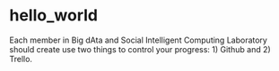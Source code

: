# hello_world
Each member in Big dAta and Social Intelligent Computing Laboratory should create use two things to control your progress: 1) Github and 2) Trello.
